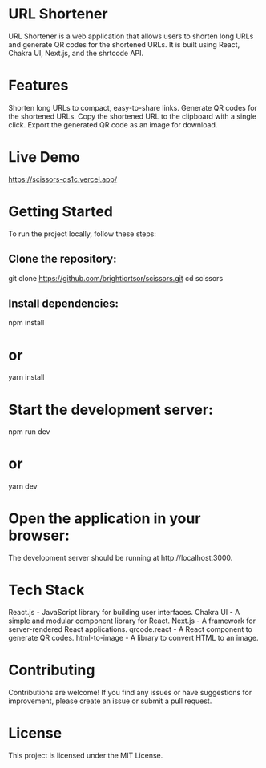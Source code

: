 # URL Shortener

URL Shortener is a web application that allows users to shorten long URLs and generate QR codes for the shortened URLs. It is built using React, Chakra UI, Next.js, and the shrtcode API.

# Features

Shorten long URLs to compact, easy-to-share links.
Generate QR codes for the shortened URLs.
Copy the shortened URL to the clipboard with a single click.
Export the generated QR code as an image for download.

# Live Demo

https://scissors-qs1c.vercel.app/

# Getting Started

To run the project locally, follow these steps:

## Clone the repository:

git clone https://github.com/brightiortsor/scissors.git
cd scissors

## Install dependencies:

npm install

# or

yarn install

# Start the development server:

npm run dev

# or

yarn dev

# Open the application in your browser:

The development server should be running at http://localhost:3000.

# Tech Stack

React.js - JavaScript library for building user interfaces.
Chakra UI - A simple and modular component library for React.
Next.js - A framework for server-rendered React applications.
qrcode.react - A React component to generate QR codes.
html-to-image - A library to convert HTML to an image.

# Contributing

Contributions are welcome! If you find any issues or have suggestions for improvement, please create an issue or submit a pull request.

# License

This project is licensed under the MIT License.
